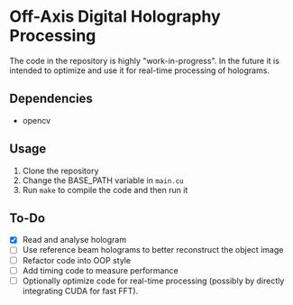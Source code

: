 # Off-Axis Digital Holography Processing

The code in the repository is highly "work-in-progress". In the future it is intended to optimize and use it for real-time processing of holograms.

## Dependencies
- opencv

## Usage
1. Clone the repository
2. Change the BASE_PATH variable in `main.cu` 
3. Run `make` to compile the code and then run it

## To-Do
- [x] Read and analyse hologram
- [ ] Use reference beam holograms to better reconstruct the object image
- [ ] Refactor code into OOP style
- [ ] Add timing code to measure performance
- [ ] Optionally optimize code for real-time processing (possibly by directly integrating CUDA for fast FFT).
